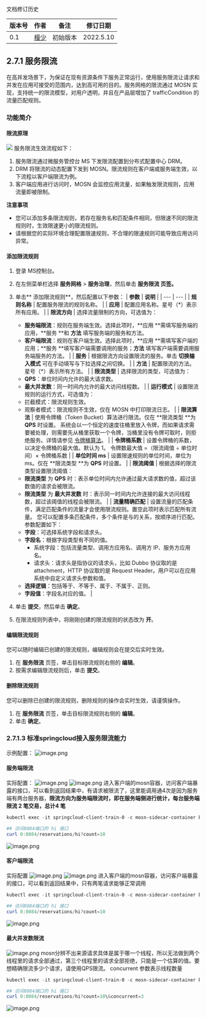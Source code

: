 文档修订历史

| 版本号 | 作者                               | 备注     | 修订日期      |
|-----|----------------------------------| -------- |-----------|
| 0.1 | [檀少](https://github.com/Tanc010) | 初始版本 | 2022.5.10 |

<a name="LjFmL"></a>
## 2.7.1 服务限流
在高并发场景下，为保证在现有资源条件下服务正常运行，使用服务限流让请求和并发在应用可接受的范围内，达到高可用的目的。服务网格的限流通过 MOSN 实现，支持统一的限流模型，对用户透明，并且在产品层增加了 trafficCondition 的流量匹配规则。
### 功能简介
#### 限流原理
![](./images/ratelimit-theory.png)
服务限流生效流程如下：

1. 服务限流通过微服务管控台 MS 下发限流配置到分布式配置中心 DRM。
1. DRM 将限流的动态配置下发到 MOSN。限流规则在客户端或服务端生效，以下流程以客户端限流为例。
1. 客户端应用进行访问时，MOSN 会监控应用流量，如果触发限流规则，应用流量即被限制。

**注意事项**

- 您可以添加多条限流规则，若存在服务名和匹配条件相同，但限速不同的限流规则时，生效限速更小的限流规则。
- 请根据您的实际环境合理配置限速规则，不合理的限速规则可能导致应用访问异常。
#### 添加限流规则

1. 登录 MS控制台。
1. 在左侧菜单栏选择 **服务网格** > **服务治理**，然后单击 **服务限流 **页签**。**
1. 单击** 添加限流规则**，然后配置以下参数：
   | **参数** | **说明** |
   | --- | --- |
   | **规则名称** | 配置服务限流的规则名称。 |
   | **应用** | 配置应用名称。星号（*）表示所有应用。 |
   | **限流方向** | 选择流量限制的方向，可选值为：
    - **服务端限流**：规则在服务端生效。选择此项时，**应用 **需填写服务端的应用，**服务 **和 **方法** 填写服务端的服务和方法。
    - **客户端限流**：规则在客户端生效。选择此项时，**应用 **需填写客户端的应用；**服务 **填写客户端需要调用的服务；**方法** 填写客户端需要调用服务端服务的方法。
      |
      | **服务** | 根据限流方向设置限流的服务。单击 **切换输入模式** 可在手动填写与下拉选择之间切换。 |
      | **方法** | 配置限流的方法。星号（*）表示所有方法。 |
      | **限流类型** | 选择限流的类型，可选值为：
    - **QPS**：单位时间内允许的最大请求数。
    - **最大并发数**：同一时间内允许的最大访问线程数。
      |
      | **运行模式** | 设置限流规则的运行方式，可选值为：
    - 拦截模式：限流规则生效。
    - 观察者模式：限流规则不生效，仅在 MOSN 中打印限流日志。
      |
      | **限流算法** | 使用令牌桶（Token Bucket）算法进行限流。仅在 **限流类型 **为 **QPS** 时设置。
      系统会以一个恒定的速度往桶里放入令牌，而如果请求需要被处理，则需要先从桶里获取一个令牌，当桶里没有令牌可取时，则拒绝服务。详情请参见 [令牌桶算法](https://help.aliyun.com/document_detail/149952.htm#h2-u4EE4u724Cu6876u7B97u6CD52)。 |
      | **令牌桶系数** | 设置令牌桶的系数，以决定令牌桶的最大值。默认为 1。
      令牌数最大值 =（限流阈值 ÷ 单位时间）× 令牌桶系数 |
      | **单位时间 ms** | 设置限速规则的单位时间，单位为 ms。仅在 **限流类型 **为 **QPS** 时设置。 |
      | **限流阈值** | 根据选择的限流类型设置限流阈值：
    - **限流类型** 为 **QPS** 时：表示单位时间内允许通过最大请求数的值，超过该数值的请求会被限流。
    - **限流类型** 为 **最大并发数** 时：表示同一时间内允许连接的最大访问线程数，超过该阈值的线程会被限流。
      |
      | **流量精确匹配** | 设置流量的匹配条件，满足匹配条件的流量才会使用限流规则。置空此项时表示匹配所有流量。
      您可以配置多条匹配条件，多个条件是与的关系，按顺序进行匹配。参数配置如下：
    - **字段**：可选择系统字段和请求头。
    - **字段名**：根据字段类型有不同的值。
        - 系统字段：包括流量类型、调用方应用名、调用方 IP、服务方应用名。
        - 请求头：请求头是指协议的请求头，比如 Dubbo 协议取的是 attachment，HTTP 协议取的是 Request Header。用户可以在应用系统中自定义请求头参数和值。
    - **选择逻辑**：包括等于、不等于、属于、不属于、正则。
    - **字段值**：字段名对应的值。
      |

4. 单击 **提交**，然后单击 **确定**。
4. 在限流规则列表中，将刚刚创建的限流规则的状态改为 **开**。
#### 编辑限流规则
您可以随时编辑已创建的限流规则，编辑规则会在提交后实时生效。

1. 在 **服务限流** 页签，单击目标限流规则右侧的 **编辑**。
1. 按需求编辑限流规则后，单击 **提交**。
#### 删除限流规则
您可以删除已创建的限流规则，删除规则的操作会实时生效，请谨慎操作。

1. 在 **服务限流** 页签，单击目标限流规则右侧的 **编辑**。
1. 单击 **确定**。
### 2.7.1.3 标准springcloud接入服务限流能力
示例配置：
![image.png](./images/ratelimit-config.png)
#### 服务端限流
实际配置：
![image.png](./images/ratelimit-server-config-1.png)
![image.png](./images/ratelimit-server-config-2.png)
进入客户端的mosn容器，访问客户端暴露的接口，可以看到返回结果中，有请求被限流了，这里能调用通4次是因为服务端有两台服务器，**限流方向为服务端限流时，即在服务端侧进行统计，每台服务端限流 2 笔交易，总计4 笔**
```powershell
kubectl exec -it springcloud-client-train-0 -c mosn-sidecar-container bash

## 访问8084端口的 hi 接口
curl 0:8084/reservations/hi?count=10
```
![image.png](./images/ratelimit-service-config-caller.png)
#### 客户端限流
实际配置
![image.png](./images/ratelimit-client-config-1.png)
![image.png](./images/ratelimit-client-config-2.png)
进入客户端的mosn容器，访问客户端暴露的接口，可以看到返回结果中，只有两笔请求能够正常调用
```powershell
kubectl exec -it springcloud-client-train-0 -c mosn-sidecar-container bash

## 访问8084端口的 hi 接口
curl 0:8084/reservations/hi?count=10
```
![image.png](./images/ratelimt-client-config-caller.png)
#### 最大并发数限流
![image.png](./images/ratelimit-client-config-concurrent.png)
mosn分辨不出来源请求具体是属于哪一个线程，所以无法做到两个线程里的请求全部通过，第三个线程里的请求全部拒绝，只能是一个估算的值。要想精确限流多少个请求，请使用QPS限流。
concurrent 参数表示线程数量
```powershell
kubectl exec -it springcloud-client-train-0 -c mosn-sidecar-container bash

## 访问8084端口的 hi 接口
curl 0:8084/reservations/hi?count=10\&concurrent=3
```
![image.png](./images/ratelimit-client-config-concurrent-caller.png)